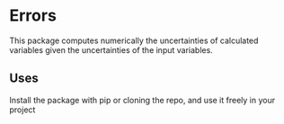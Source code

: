 <h1> Errors </h1>
This package computes numerically the uncertainties of calculated variables given the uncertainties of the input variables. 

<h2> Uses </h2>
Install the package with pip or cloning the repo, and use it freely in your project

